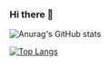 ### Hi there 👋

![Anurag's GitHub stats](https://github-readme-stats.vercel.app/api?username=Rizal&show_icons=true&theme=radical)

[![Top Langs](https://github-readme-stats.vercel.app/api/top-langs/?username=Rizal&layout=compact)](https://github.com/anuraghazra/github-readme-stats)
